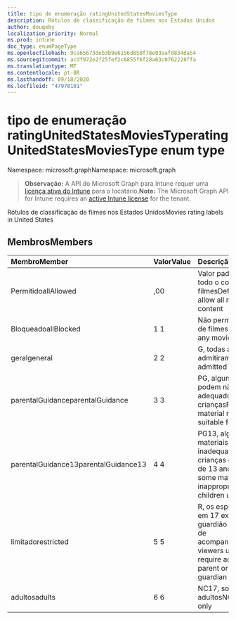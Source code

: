 ```yaml
---
title: tipo de enumeração ratingUnitedStatesMoviesType
description: Rótulos de classificação de filmes nos Estados Unidos
author: dougeby
localization_priority: Normal
ms.prod: intune
doc_type: enumPageType
ms.openlocfilehash: 9ca65673deb3b9e6156d858f78e03aafd834da54
ms.sourcegitcommit: acdf972e2f25fef2c6855f6f28a63c0762228ffa
ms.translationtype: MT
ms.contentlocale: pt-BR
ms.lasthandoff: 09/18/2020
ms.locfileid: "47978101"
---
```

# <a name="ratingunitedstatesmoviestype-enum-type"></a><span data-ttu-id="17507-103">tipo de enumeração ratingUnitedStatesMoviesType</span><span class="sxs-lookup"><span data-stu-id="17507-103">ratingUnitedStatesMoviesType enum type</span></span>

<span data-ttu-id="17507-104">Namespace: microsoft.graph</span><span class="sxs-lookup"><span data-stu-id="17507-104">Namespace: microsoft.graph</span></span>

> <span data-ttu-id="17507-105">**Observação:** A API do Microsoft Graph para Intune requer uma [licença ativa do Intune](https://go.microsoft.com/fwlink/?linkid=839381) para o locatário.</span><span class="sxs-lookup"><span data-stu-id="17507-105">**Note:** The Microsoft Graph API for Intune requires an [active Intune license](https://go.microsoft.com/fwlink/?linkid=839381) for the tenant.</span></span>

<span data-ttu-id="17507-106">Rótulos de classificação de filmes nos Estados Unidos</span><span class="sxs-lookup"><span data-stu-id="17507-106">Movies rating labels in United States</span></span>

## <a name="members"></a><span data-ttu-id="17507-107">Membros</span><span class="sxs-lookup"><span data-stu-id="17507-107">Members</span></span>
|<span data-ttu-id="17507-108">Membro</span><span class="sxs-lookup"><span data-stu-id="17507-108">Member</span></span>|<span data-ttu-id="17507-109">Valor</span><span class="sxs-lookup"><span data-stu-id="17507-109">Value</span></span>|<span data-ttu-id="17507-110">Descrição</span><span class="sxs-lookup"><span data-stu-id="17507-110">Description</span></span>|
|:---|:---|:---|
|<span data-ttu-id="17507-111">Permitido</span><span class="sxs-lookup"><span data-stu-id="17507-111">allAllowed</span></span>|<span data-ttu-id="17507-112">,0</span><span class="sxs-lookup"><span data-stu-id="17507-112">0</span></span>|<span data-ttu-id="17507-113">Valor padrão, permitir todo o conteúdo de filmes</span><span class="sxs-lookup"><span data-stu-id="17507-113">Default value, allow all movies content</span></span>|
|<span data-ttu-id="17507-114">Bloqueado</span><span class="sxs-lookup"><span data-stu-id="17507-114">allBlocked</span></span>|<span data-ttu-id="17507-115">1 </span><span class="sxs-lookup"><span data-stu-id="17507-115">1</span></span>|<span data-ttu-id="17507-116">Não permitir conteúdo de filmes</span><span class="sxs-lookup"><span data-stu-id="17507-116">Do not allow any movies content</span></span>|
|<span data-ttu-id="17507-117">geral</span><span class="sxs-lookup"><span data-stu-id="17507-117">general</span></span>|<span data-ttu-id="17507-118">2 </span><span class="sxs-lookup"><span data-stu-id="17507-118">2</span></span>|<span data-ttu-id="17507-119">G, todas as idades admitiram</span><span class="sxs-lookup"><span data-stu-id="17507-119">G, all ages admitted</span></span>|
|<span data-ttu-id="17507-120">parentalGuidance</span><span class="sxs-lookup"><span data-stu-id="17507-120">parentalGuidance</span></span>|<span data-ttu-id="17507-121">3 </span><span class="sxs-lookup"><span data-stu-id="17507-121">3</span></span>|<span data-ttu-id="17507-122">PG, alguns materiais podem não ser adequados para crianças</span><span class="sxs-lookup"><span data-stu-id="17507-122">PG, some material may not be suitable for children</span></span>|
|<span data-ttu-id="17507-123">parentalGuidance13</span><span class="sxs-lookup"><span data-stu-id="17507-123">parentalGuidance13</span></span>|<span data-ttu-id="17507-124">4 </span><span class="sxs-lookup"><span data-stu-id="17507-124">4</span></span>|<span data-ttu-id="17507-125">PG13, alguns materiais podem ser inadequados para crianças com menos de 13 anos</span><span class="sxs-lookup"><span data-stu-id="17507-125">PG13, some material may be inappropriate for children under 13</span></span>|
|<span data-ttu-id="17507-126">limitado</span><span class="sxs-lookup"><span data-stu-id="17507-126">restricted</span></span>|<span data-ttu-id="17507-127">5 </span><span class="sxs-lookup"><span data-stu-id="17507-127">5</span></span>|<span data-ttu-id="17507-128">R, os espectadores em 17 exigem o guardião pai ou adulto de acompanhamento</span><span class="sxs-lookup"><span data-stu-id="17507-128">R, viewers under 17 require accompanying parent or adult guardian</span></span>|
|<span data-ttu-id="17507-129">adultos</span><span class="sxs-lookup"><span data-stu-id="17507-129">adults</span></span>|<span data-ttu-id="17507-130">6 </span><span class="sxs-lookup"><span data-stu-id="17507-130">6</span></span>|<span data-ttu-id="17507-131">NC17, somente para adultos</span><span class="sxs-lookup"><span data-stu-id="17507-131">NC17, adults only</span></span>|









